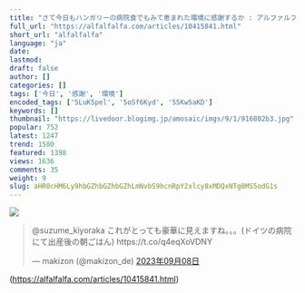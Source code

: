 ```yaml
---
title: "さて今日もハンガリーの病院食でもみて恵まれた環境に感謝するか : アルファルファモザイク"
full_url: "https://alfalfalfa.com/articles/10415841.html"
short_url: "alfalfalfa"
language: "ja"
date: 
lastmod: 
draft: false
author: []
categories: []
tags: ['今日', '感謝', '環境']
encoded_tags: ['5LuK5pel', '5oSf6Kyd', '55Kw5aKD']
keywords: []
thumbnail: "https://livedoor.blogimg.jp/amosaic/imgs/9/1/916802b3.jpg"
popular: 752
latest: 1247
trend: 1580
featured: 1398
views: 1636
comments: 35
weight: 9
slug: aHR0cHM6Ly9hbGZhbGZhbGZhLmNvbS9hcnRpY2xlcy8xMDQxNTg0MS5odG1s
---
```


![](https://livedoor.blogimg.jp/amosaic/imgs/9/1/916802b3.jpg)

<blockquote class='twitter-tweet'><p lang='ja' dir='ltr'>@suzume_kiyoraka これがとっても豪華に見えますね。。。(ドイツの病院にて出産後の朝ごはん) https://t.co/q4eqXoVDNY</p>— makizon (@makizon_de) <a href='https://twitter.com/makizon_de/status/1699857607823954426' target='_blank' rel='nofollow'>2023年09月08日</a></blockquote> 

(https://alfalfalfa.com/articles/10415841.html)
